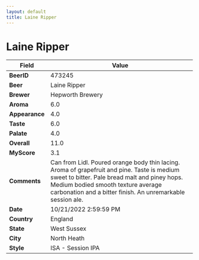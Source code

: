 ```yaml
---
layout: default
title: Laine Ripper
---
```


# Laine Ripper

| Field         | Value     |
|---------------|-----------|
| **BeerID** | 473245 |
| **Beer** | Laine Ripper |
| **Brewer** | Hepworth Brewery |
| **Aroma** | 6.0 |
| **Appearance** | 4.0 |
| **Taste** | 6.0 |
| **Palate** | 4.0 |
| **Overall** | 11.0 |
| **MyScore** | 3.1 |
| **Comments** | Can from Lidl. Poured orange body thin lacing. Aroma of grapefruit and pine. Taste is medium sweet to bitter. Pale bread malt and piney hops. Medium bodied smooth texture average carbonation  and a bitter finish. An unremarkable session ale. |
| **Date** | 10/21/2022 2:59:59 PM |
| **Country** | England |
| **State** | West Sussex |
| **City** | North Heath |
| **Style** | ISA - Session IPA |
